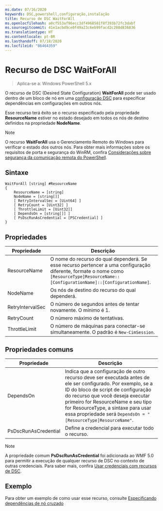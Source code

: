 ```yaml
---
ms.date: 07/16/2020
keywords: DSC,powershell,configuração,instalação
title: Recurso de DSC WaitForAll
ms.openlocfilehash: a0cf553af96ecc3df4968581f8f393b72fc3dabf
ms.sourcegitcommit: 41e1acbd9ce0f49a23c6eb99facd2c280d836836
ms.translationtype: HT
ms.contentlocale: pt-BR
ms.lasthandoff: 07/18/2020
ms.locfileid: "86464359"
---
```

# <a name="dsc-waitforall-resource"></a>Recurso de DSC WaitForAll

> Aplica-se a: Windows PowerShell 5.x

O recurso de DSC (Desired State Configuration) **WaitForAll** pode ser usado dentro de um bloco de nó em uma [configuração DSC](../../../configurations/configurations.md) para especificar dependências em configurações em outros nós.

Esse recurso terá êxito se o recurso especificado pela propriedade **ResourceName** estiver no estado desejado em todos os nós de destino definidos na propriedade **NodeName**.

> [!NOTE]
> O recurso **WaitForAll** usa o Gerenciamento Remoto do Windows para verificar o estado dos outros nós. Para obter mais informações sobre os requisitos de porta e segurança do WinRM, confira [Considerações sobre segurança da comunicação remota do PowerShell](/powershell/scripting/learn/remoting/winrmsecurity?view=powershell-6).

## <a name="syntax"></a>Sintaxe

```Syntax
WaitForAll [string] #ResourceName
{
    ResourceName = [string]
    NodeName = [string[]]
    [ RetryIntervalSec = [Uint64] ]
    [ RetryCount = [Uint32] ]
    [ ThrottleLimit = [Uint32]]
    [ DependsOn = [string[]] ]
    [ PsDscRunAsCredential = [PSCredential] ]
}
```

## <a name="properties"></a>Propriedades

|Propriedade |Descrição |
|---|---|
|ResourceName |O nome do recurso do qual dependerá. Se esse recurso pertencer a uma configuração diferente, formate o nome como `[ResourceType]ResourceName::[ConfigurationName]::[ConfigurationName]`. |
|NodeName |Os nós de destino do recurso do qual dependerá. |
|RetryIntervalSec |O número de segundos antes de tentar novamente. O mínimo é 1. |
|RetryCount |O número máximo de tentativas. |
|ThrottleLimit |O número de máquinas para conectar-se simultaneamente. O padrão é `New-CimSession`. |

## <a name="common-properties"></a>Propriedades comuns

|Propriedade |Descrição |
|---|---|
|DependsOn |Indica que a configuração de outro recurso deve ser executada antes de ele ser configurado. Por exemplo, se a ID do bloco de script de configuração do recurso que você deseja executar primeiro for ResourceName e seu tipo for ResourceType, a sintaxe para usar essa propriedade será `DependsOn = "[ResourceType]ResourceName"`. |
|PsDscRunAsCredential |Define a credencial para executar todo o recurso. |

> [!NOTE]
> A propriedade comum **PsDscRunAsCredential** foi adicionada ao WMF 5.0 para permitir a execução de qualquer recurso de DSC no contexto de outras credenciais. Para saber mais, confira [Usar credenciais com recursos de DSC](../../../configurations/runasuser.md).

## <a name="example"></a>Exemplo

Para obter um exemplo de como usar esse recurso, consulte [Especificando dependências de nó cruzado](../../../configurations/crossNodeDependencies.md)
